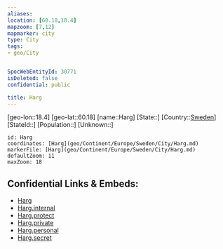 ```yaml
---
aliases: 
location: [60.18,18.4]
mapzoom: [7,12] 
mapmarker: city 
type: City
tags:
- geo/City


SpocWebEntityId: 30771
isDeleted: false
confidential: public

title: Harg
---
```

[geo-lon::18.4]
[geo-lat::60.18]
[name::Harg]
[State::]
[Country::[Sweden](geo/Continent/Europe/Sweden.md)]
[StateId::]
[Population::]
[Unknown::]


```leaflet
id: Harg
coordinates: [Harg](geo/Continent/Europe/Sweden/City/Harg.md)
markerFile: [Harg](geo/Continent/Europe/Sweden/City/Harg.md)
defaultZoom: 11 
maxZoom: 18
```


## Confidential Links & Embeds: 
- [Harg](../../../../../../_public/geo/Continent/Europe/Sweden/City/Harg.md) 
- [Harg.internal](../../../../../../_internal/geo/Continent/Europe/Sweden/City/Harg.internal.md) 
- [Harg.protect](../../../../../../_protect/geo/Continent/Europe/Sweden/City/Harg.protect.md) 
- [Harg.private](../../../../../../_private/geo/Continent/Europe/Sweden/City/Harg.private.md) 
- [Harg.personal](../../../../../../_personal/geo/Continent/Europe/Sweden/City/Harg.personal.md) 
- [Harg.secret](../../../../../../_secret/geo/Continent/Europe/Sweden/City/Harg.secret.md) 
